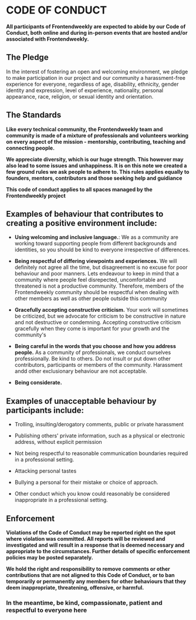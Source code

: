 # **CODE OF CONDUCT**


**All participants of Frontendweekly are expected to abide by our Code of Conduct, both online and during in-person events that are hosted and/or associated with Frontendweekly.**

## **The Pledge**

In the interest of fostering an open and welcoming environment, we pledge to make participation in our project and our community a harassment-free experience for everyone, regardless of age, disability, ethnicity, gender identity and expression, level of experience, nationality, personal appearance, race, religion, or sexual identity and orientation.


## **The Standards**

**Like every technical community, the Frontendweekly team and community is made of a mixture of professionals and volunteers working on every aspect of the mission - mentorship, contributing, teaching and connecting people.**

**We appreciate diversity, which is our huge strength. This however may also lead to some issues and unhappiness. It is on this note we created a few ground rules we ask people to adhere to. This rules applies equally to founders, mentors, contributors and those seeking help and guidiance**

**This code of conduct applies to all spaces managed by the Frontendweekly project**

## **Examples of behaviour that contributes to creating a positive environment include:**

* **Using welcoming and inclusive language.**: We as a community are working toward supporting people from different backgrounds and identities, so you should be kind to everyone irrespective of differences.

* **Being respectful of differing viewpoints and experiences.** We will definitely not agree all the time, but disagreement is no excuse for poor behaviour and poor manners. Lets endeavour to keep in mind that a community where people feel disrepected, uncomfortable and threatened is not a productive community. Therefore, members of the Frontendweekly community should be respectful when dealing with other members as well as other people outside this community

* **Gracefully accepting constructive criticism.** Your work will sometimes be criticized, but we advocate for criticism to be constructive in nature and not destructive or condemning. Accepting constructive criticism gracefully when they come is important for your growth and the community's

* **Being careful in the words that you choose and  how you       address people.** As a community of professionals, we conduct ourselves professionally. Be kind to others. Do not insult or put down other contributors, participants or members of the community. Harassment andd other exclusionary behaviour are not acceptable.

* **Being considerate.**


## **Examples of unacceptable behaviour by participants include:**

* Trolling, insulting/derogatory comments, public or private harassment

* Publishing others' private information, such as a physical or electronic address, without explicit permission

* Not being respectful to reasonable communication boundaries required in a professional setting.

* Attacking personal tastes

* Bullying a personal for their mistake or choice of approach.

* Other conduct which you know could reasonably be considered inappropriate in a professional setting.


## **Enforcement**

**Violations of the Code of Conduct may be reported right on the spot where violation was committed. All reports will be reviewed and investigated and will result in a response that is deemed necessary and appropriate to the circumstances. Further details of specific enforcement policies may be posted separately.**

**We hold the right and responsibility to remove comments or other contributions that are not aligned to this Code of Conduct, or to ban temporarily or permanently any members for other behaviours that they deem inappropriate, threatening, offensive, or harmful.**

### **In the meantime, be kind, compassionate, patient and respectful to everyone here**